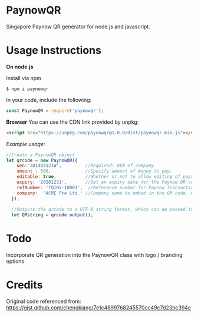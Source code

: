 # PaynowQR
Singapore Paynow QR generator for node.js and javascript.


# Usage Instructions

**On node.js**

Install via npm
```
$ npm i paynowqr
```

In your code, include the following:

```javascript
const PaynowQR = require('paynowqr');
```

**Browser**
You can use the CDN link provided by unpkg:

```html
<script src="https://unpkg.com/paynowqr@1.0.0/dist/paynowqr.min.js"></script>
```



*Example usage:*

```javascript
//Create a PaynowQR object
let qrcode = new PaynowQR({
    uen:'201403121W',         //Required: UEN of company
    amount : 500,             //Specify amount of money to pay.
    editable: true,           //Whether or not to allow editing of payment amount. Defaults to false if amount is specified
    expiry: '20201231',       //Set an expiry date for the Paynow QR code (YYYYMMDD). If ommitted, defaults to 5 years from now.
    refNumber: 'TQINV-10001',  //Reference number for Paynow Transaction. Useful if you need to track payments for recouncilation.
    company:  'ACME Pte Ltd.' //Company name to embed in the QR code. Optional.               
  });
  
  //Outputs the qrcode to a UTF-8 string format, which can be passed to a QR code generation script to generate the paynow QR
  let QRstring = qrcode.output();
```
# Todo
Incorporate QR generation into the PaynowQR class with logo / branding options

# Credits
Original code referenced from:
https://gist.github.com/chengkiang/7e1c4899768245570cc49c7d23bc394c
